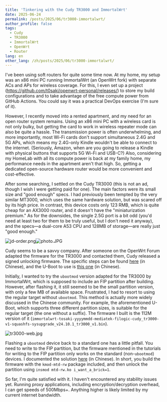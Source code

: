 ```yaml
---
title: 'Tinkering with the Cudy TR3000 and ImmortalWrt'
date: 2025-06-24
permalink: /posts/2025/06/tr3000-immortalwrt/
author_profile: false
tags:
  - Cudy
  - TR3000
  - ImmortalWrt
  - OpenWrt
  - Router
lang: en
other_lang: /zh/posts/2025/06/tr3000-immortalwrt/
---
```

I've been using soft routers for quite some time now. At my home, my setup was an x86 mini PC running ImmortalWrt (an OpenWrt fork) with separate ACs and APs for wireless coverage. For this, I even set up a project (https://github.com/t0saki/openwrt-personal/releases/) to store my build configurations and to take advantage of the free compute power from GitHub Actions. You could say it was a practical DevOps exercise (I'm sure of it).

However, I recently moved into a rented apartment, and my need for an open router system remains. Using an x86 mini PC with a wireless card is not only bulky, but getting the card to work in wireless repeater mode can also be quite a hassle. The transmission power is often underwhelming, and more importantly, most Wi-Fi cards don't support simultaneous 2.4G and 5G APs, which means my 2.4G-only Kindle wouldn't be able to connect to the internet. (Seriously, Amazon, when are you going to release a Kindle with physical buttons that supports 5G Wi-Fi and USB-C?) Also, considering my HomeLab with all its compute power is back at my family home, my performance needs in the apartment aren't that high. So, getting a dedicated open-source hardware router would be more convenient and cost-effective.

After some searching, I settled on the Cudy TR3000 (this is not an ad, though I wish I were getting paid for one). The main factors were its small size and "good enough" specs. I had previously been tempted by the very similar MT3000, which uses the same hardware solution, but was scared off by its high price. In contrast, this device costs only 123 RMB, which is quite cheap for an AX3000 router, and it doesn't have the "miniaturization premium." As for the downsides, the single 2.5G port is a bit odd (you'd need at least two for them to be truly useful, but I don't need it anyway), and the specs—a dual-core A53 CPU and 128MB of storage—are really just "good enough."

![jd-order.png](https://i.tsk.im/file/BzFuKFF7.png)![photo.JPG](https://i.tsk.im/file/b6HZFzq0.jpeg)

Cudy seems to be a savvy company. After someone on the OpenWrt Forum adapted the firmware for the TR3000 and contacted them, Cudy released a signed unlocking firmware. The specific steps can be found [here](https://www.right.com.cn/forum/forum.php?mod=viewthread&tid=8411618) (in Chinese), and the U-Boot to use is [this one](https://www.right.com.cn/forum/thread-8415351-1-1.html) (in Chinese).

Initially, I wanted to try the `ubootmod` version adapted for the TR3000 by ImmortalWrt, which is supposed to include an FIP partition after building. However, after flashing it, it still seemed to be the small partition version, with only a few MB of available space. Frustrated, I had to resort to using the regular target without `ubootmod`. This method is actually more widely discussed in the Chinese community. For example, the aforementioned U-Boot, which supports three different partition sizes, is suitable for the regular target (the one without a suffix). The firmware I built is the 112M version of it (`immortalwrt-tosaki-yyyymmdd-mediatek-filogic-cudy_tr3000-v1-squashfs-sysupgrade_v24.10.1_tr3000_v1.bin`).

![tr3000-web.jpg](https://i.tsk.im/file/htr3rbq0.jpg)

Flashing a `ubootmod` device back to a standard one has a little pitfall. You need to write to the FIP partition, but the firmware mentioned in the tutorials for writing to the FIP partition only works on the standard (non-`ubootmod`) devices. I documented the solution [here](https://www.right.com.cn/forum/thread-8433045-1-1.html) (in Chinese). In short, you build the firmware with the `kmod-mtd-rw` package included, and then unlock the partition using `insmod mtd-rw.ko i_want_a_brick=1`.

So far, I'm quite satisfied with it. I haven't encountered any stability issues yet. Running proxy applications, including encryption/decryption overhead, I can get speeds of 500Mbps+. Anything higher is likely limited by my current internet bandwidth.
